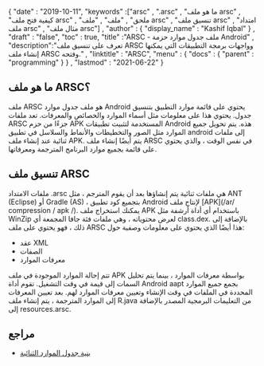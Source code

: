 {
  "date" : "2019-10-11",
  "keywords" :["arsc" , ".arsc" , "ما هو ملف arsc" , "كيفية فتح ملف arsc" , "ملحق" , "ملف" , "ملف arsc" , "تنسيق ملف arsc" , "امتداد ملف arsc" , "مثال ملف arsc"] ,
  "author" : {
    "display_name" : "Kashif Iqbal"
} ,
  "draft" : "false",
  "toc" : true,
  "title" :"ARSC - ملف جدول موارد حزمة Android" ,
  "description":"تعرف على تنسيق ملف ARSC وواجهات برمجة التطبيقات التي يمكنها إنشاء ملف ARSC وفتحه." ,
  "linktitle" : "ARSC",
  "menu" : {
    "docs" : {
      "parent" : "programming"
}
} ,
  "lastmod" : "2021-06-22"
}

## ما هو ملف ARSC؟

ملف ARSC هو ملف جدول موارد Android يحتوي على قائمة موارد التطبيق بتنسيق جدول. يحتوي هذا على معلومات مثل أسماء الموارد والخصائص والمعرفات. تعد ملفات ARSC جزءًا من حزم APK المستخدمة لتثبيت تطبيقات Android هذه. يتم تحويل جميع الموارد مثل الصور والتخطيطات والأنماط والسلاسل في تطبيق android إلى ملفات ثنائية عند إنشاء ملف APK. يتم أيضًا إنشاء ملف ARSC في نفس الوقت ، والذي يحتوي على قائمة بجميع موارد البرنامج المترجمة ومعرفاتها.

## تنسيق ملف ARSC

ملفات الامتداد .arsc هي ملفات ثنائية يتم إنشاؤها بعد أن يقوم المترجم ، مثل ANT (Eclipse) أو Gradle (AS) ، بتجميع كود تطبيق Android لإنتاج ملف [APK](/ar/ compression / apk /). يمكنك استخراج ملف APK باستخدام أي أداة أرشفة مثل WinZip لعرض محتوياته ، وهي ملفات فئة جافا المجمعة أي class.dex. بالإضافة إلى ذلك ، فهو يحتوي على ملف ARSC هذا أيضًا الذي يحتوي على معلومات وصفية حول:

* عقد XML
* الصفات
* معرفات الموارد

تتم إحالة الموارد الموجودة في ملف APK بواسطة معرفات الموارد ، بينما يتم تحليل السمات إلى قيمة في وقت التشغيل. تقوم أداة Android aapt بجمع جميع الموارد المحددة في الملفات في وقت الإنشاء وتعيين معرفات الموارد لهم. بعد تعيين المعرفات إلى الموارد المترجمة ، يتم إنشاء ملف R.java من التعليمات البرمجية المصدر بالإضافة إلى resources.arsc.

## مراجع

* [بنية جدول الموارد الثنائية](https://stackoverflow.com/questions/27548810/android-compiled-resources-resources-arsc)

